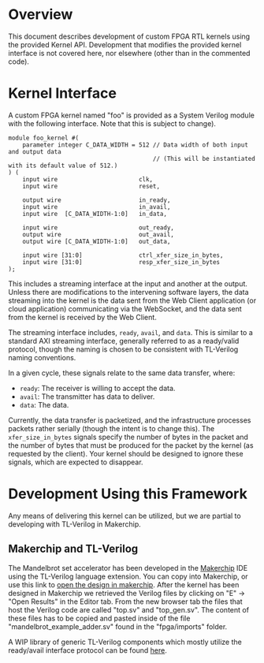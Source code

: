 # Overview

This document describes development of custom FPGA RTL kernels using the provided Kernel API. Development that modifies the provided kernel interface is not covered here, nor elsewhere (other than in the commented code).



# Kernel Interface

A custom FPGA kernel named "foo" is provided as a System Verilog module with the following interface. Note that this is subject to change).

```
module foo_kernel #(
    parameter integer C_DATA_WIDTH = 512 // Data width of both input and output data
                                         // (This will be instantiated with its default value of 512.)
) (
    input wire                       clk,
    input wire                       reset,

    output wire                      in_ready,
    input wire                       in_avail,
    input wire  [C_DATA_WIDTH-1:0]   in_data,

    input wire                       out_ready,
    output wire                      out_avail,
    output wire [C_DATA_WIDTH-1:0]   out_data,
    
    input wire [31:0]                ctrl_xfer_size_in_bytes,
    input wire [31:0]                resp_xfer_size_in_bytes
);
```

This includes a streaming interface at the input and another at the output. Unless there are modifications to the intervening software layers, the data streaming into the kernel is the data sent from the Web Client application (or cloud application) communicating via the WebSocket, and the data sent from the kernel is received by the Web Client.

The streaming interface includes, `ready`, `avail`, and `data`. This is similar to a standard AXI streaming interface, generally referred to as a ready/valid protocol, though the naming is chosen to be consistent with TL-Verilog naming conventions.

In a given cycle, these signals relate to the same data transfer, where:

  - `ready`: The receiver is willing to accept the data.
  - `avail`: The transmitter has data to deliver.
  - `data`: The data.

Currently, the data transfer is packetized, and the infrastructure processes packets rather serially (though the intent is to change this). The `xfer_size_in_bytes` signals specify the number of bytes in the packet and the number of bytes that must be produced for the packet by the kernel (as requested by the client). Your kernel should be designed to ignore these signals, which are expected to disappear.



# Development Using this Framework

Any means of delivering this kernel can be utilized, but we are partial to developing with TL-Verilog in Makerchip.

## Makerchip and TL-Verilog

The Mandelbrot set accelerator has been developed in the [Makerchip](https://makerchip.com/) IDE using the TL-Verilog language extension. You can copy into Makerchip, or use this link to
[open the design in makerchip](http://www.makerchip.com/sandbox?code_url=https:%2F%2Fraw.githubusercontent.com%2Falessandrocomodi%2Ffpga-webserver%2Fmaster%2Fapps%2Fmandelbrot%2Ffpga%2Fmandelbrot.tlv).
After the kernel has been designed in Makerchip we retrieved the Verilog files by clicking on "E" -> "Open Results" in the Editor tab. From the new browser tab the files that host the Verilog code are called "top.sv" and "top_gen.sv".
The content of these files has to be copied and pasted inside of the file "mandelbrot_example_adder.sv" found in the "fpga/imports" folder.

A WIP library of generic TL-Verilog components which mostly utilize the ready/avail interface protocol can be found <a href="https://github.com/stevehoover/tlv_flow_lib" target="_blank">here</a>.


